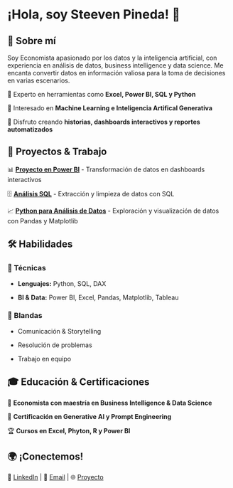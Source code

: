 # ¡Hola, soy Steeven Pineda! 👋
 
## 📌 Sobre mí

Soy Economista apasionado por los datos y la inteligencia artificial, con experiencia en análisis de datos, business intelligence y data science. Me encanta convertir datos en información valiosa para la toma de decisiones en varias escenarios.
 
🔹 Experto en herramientas como **Excel, Power BI, SQL y Python**  

 🔹 Interesado en **Machine Learning e Inteligencia Artifical Generativa**  

 🔹 Disfruto creando **historias, dashboards interactivos y reportes automatizados**  
 
## 🚀 Proyectos & Trabajo

 📊 **[Proyecto en Power BI](#)** - Transformación de datos en dashboards interactivos  

 🗄️ **[Análisis SQL](#)** - Extracción y limpieza de datos con SQL  

 📈 **[Python para Análisis de Datos](#)** - Exploración y visualización de datos con Pandas y Matplotlib  
 
## 🛠️ Habilidades

 ### 📌 Técnicas

 - **Lenguajes:** Python, SQL, DAX  

 - **BI & Data:** Power BI, Excel, Pandas, Matplotlib, Tableau
 
### 📌 Blandas

 - Comunicación & Storytelling  

 - Resolución de problemas  

 - Trabajo en equipo  
 
## 🎓 Educación & Certificaciones

 📖 **Economista con maestría en Business Intelligence & Data Science**  

 📜 **Certificación en Generative AI y Prompt Engineering**  

 🏆 **Cursos en Excel, Phyton, R y Power BI**  
 
## 🌍 ¡Conectemos!

 📩 [LinkedIn](https://www.linkedin.com/in/david-pineda-9163511b2/) | 📧 [Email](steeven.pineda7@gmail.com) | 🌐 [Proyecto](https://cienciadedatosec.com/)
